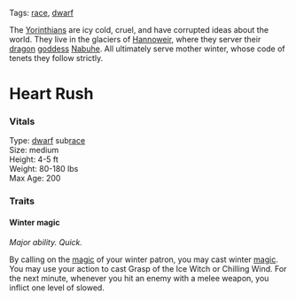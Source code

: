 Tags: [race](Races), [dwarf](Dwarves)

The [Yorinthians](Yorinthian) are icy cold, cruel, and have corrupted ideas about the world. They live in the glaciers of [Hannoweir](Hannoweir), where they server their [dragon](dragon) [goddess](Gods) [Nabuhe](Nabuhe). All ultimately serve mother winter, whose code of tenets they follow strictly.

# Heart Rush

### Vitals
Type: [dwarf](Dwarves) sub[race](Races)  
Size: medium  
Height: 4-5 ft  
Weight: 80-180 lbs  
Max Age: 200  

### Traits

#### Winter magic
*Major ability. Quick.*

By calling on the [magic](Magic) of your winter patron, you may cast winter [magic](Magic). You may use your action to cast Grasp of the Ice Witch or Chilling Wind. For the next minute, whenever you hit an enemy with a melee weapon, you inflict one level of slowed.
